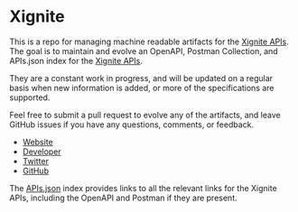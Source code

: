 # XigniteThis is a repo for managing machine readable artifacts for the [Xignite APIs](http://www.xignite.com). The goal is to maintain and evolve an OpenAPI, Postman Collection, and APIs.json index for the [Xignite APIs](http://www.xignite.com).They are a constant work in progress, and will be updated on a regular basis when new information is added, or more of the specifications are supported.Feel free to submit a pull request to evolve any of the artifacts, and leave GitHub issues if you have any questions, comments, or feedback.- [Website](http://www.xignite.com)- [Developer](http://www.xignite.com)- [Twitter](https://twitter.com/xignite)- [GitHub](https://github.com/Xignite)The [APIs.json](https://github.com/api-evangelist/xignite/blob/master/apis.json) index provides links to all the relevant links for the Xignite APIs, including the OpenAPI and Postman if they are present.